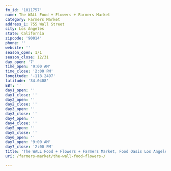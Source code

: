 ```yaml
---
fm_id: '1011757'
name: The WALL Food + Flowers + Farmers Market
category: Farmers Market
address_1: 755 Wall Street
city: Los Angeles
state: California
zipcode: '90014'
phone: ''
website: ''
season_open: 1/1
season_close: 12/31
day_open: '7'
time_open: '9:00 AM'
time_close: '2:00 PM'
longitude: '-118.2497'
latitude: '34.0408'
EBT: ''
day1_open: ''
day1_close: ''
day2_open: ''
day2_close: ''
day3_open: ''
day3_close: ''
day4_open: ''
day4_close: ''
day5_open: ''
day5_close: ''
day6_open: ''
day7_open: '9:00 AM'
day7_close: '2:00 PM'
title: 'The WALL Food + Flowers + Farmers Market, Food Oasis Los Angeles'
uri: /farmers-market/the-wall-food-flowers-/

---
```

